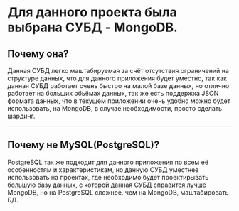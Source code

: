 Для данного проекта была выбрана СУБД - MongoDB.
=====================
Почему она?
-----------------------------------
Данная СУБД легко маштабируемая за счёт отсутствия ограничений на структуре данных, что для данного приложения будет уместно, так как данная СУБД работает очень быстро на малой базе данных, но отлично работает на больших обьёмах данных, так же есть поддержка JSON формата данных, что в текущем приложении очень удобно можно будет использовать, на MongoDB, в случае необходимости, просто сделать шардинг.
***
Почему не MySQL(PostgreSQL)?
-----------------------------------
PostgreSQL так же подходит для данного приложения по всем её особенностям и характеристикам, но данную СУБД уместнее использовать на проектах, где необходимо будет проектирывать большую базу данных, с которой данная СУБД справится лучше MongoDB, но на PostgreSQL сложнее, чем на MongoDB, маштабировать БД.
